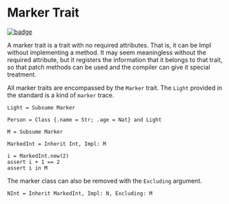 # Marker Trait

[![badge](https://img.shields.io/endpoint.svg?url=https%3A%2F%2Fgezf7g7pd5.execute-api.ap-northeast-1.amazonaws.com%2Fdefault%2Fsource_up_to_date%3Fowner%3Derg-lang%26repos%3Derg%26ref%3Dmain%26path%3Ddoc/EN/syntax/type/advanced/marker_trait.md%26commit_hash%3D317b5973c354984891523d14a5e6e8f1cc3923ec)](https://gezf7g7pd5.execute-api.ap-northeast-1.amazonaws.com/default/source_up_to_date?owner=erg-lang&repos=erg&ref=main&path=doc/EN/syntax/type/advanced/marker_trait.md&commit_hash=317b5973c354984891523d14a5e6e8f1cc3923ec)

A marker trait is a trait with no required attributes. That is, it can be Impl without implementing a method.
It may seem meaningless without the required attribute, but it registers the information that it belongs to that trait, so that patch methods can be used and the compiler can give it special treatment.

All marker traits are encompassed by the `Marker` trait.
The `Light` provided in the standard is a kind of `marker` trace.

```erg
Light = Subsume Marker
```

```erg
Person = Class {.name = Str; .age = Nat} and Light
```

```erg
M = Subsume Marker

MarkedInt = Inherit Int, Impl: M

i = MarkedInt.new(2)
assert i + 1 == 2
assert i in M
```

The marker class can also be removed with the `Excluding` argument.

```erg
NInt = Inherit MarkedInt, Impl: N, Excluding: M
```
